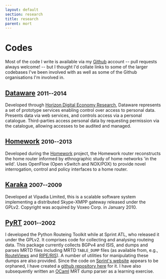 ```yaml
---
layout: default
section: research
title: research
parent: mort
---
```


# Codes

Most of the code I write is available via my [Github][] account -- pull requests always welcome! -- but I thought I'd collate links to some of the larger codebases I've been involved with as well as some of the Github organisations I'm involved in.

[github]: https://github.com/mor1

## [Dataware][dataware-git] <small>2011--2014</small>

Developed through [Horizon Digital Economy Research][horizon], Dataware represents a set of prototype services enabling control over access to personal data. Presents data via web services, and controls access via a personal catalogue. Third-parties access personal data by requesting permission via the catalogue, allowing accesses to be audited and managed.

[dataware-git]: http://github.com/dataware
[horizon]: http://www.horizon.ac.uk/

## [Homework][homework-git] <small>2010--2013</small>

Developed during the [Homework][] project, the Homework router reconstructs the home router informed by ethnographic study of home networks 'in the wild'. Uses OpenFlow (Open vSwitch and NOX/POX) to provide novel interrogation, control and policy interfaces to a home router.

[homework-git]: http://github.com/mor1/homework/
[homework]: http://homenetworks.ac.uk/

## [Karaka][karaka-git] <small>2007--2009</small>

Developed at Vipadia Limited, this is a scalable software system
implementing a distributed Skype-XMPP gateway released under the
GPLv2.  Copyright was acquired by Voxeo Corp. in January 2010.

[karaka-git]: http://github.com/mor1/karaka/

## [PyRT][pyrt-git] <small>2001--2002</small>

I developed the Python Routeing Toolkit while at Sprint ATL, who released it under the GPLv2. It comprises code for collecting and analysing routeing data. This package currently collects BGPv4 and ISIS, and dumps and parses MRTD files including MRTD `TABLE_DUMP` files (as available from, e.g., [RouteViews][] and [RIPE/RIS][ripe-ris]). A number of utilities for manipulating these dumps are also provided. Since the code on [Sprint's website][pyrt] appears to be orphaned, I have created a [github repository here][pyrt-git] for it. I have also subsequently written an [OCaml][ocaml-mrt] MRT dump parser as a learning exercise.

[pyrt-git]: http://github.com/mor1/pyrt/
[pyrt]: https://research.sprintlabs.com/pyrt/
[routeviews]: http://www.routeviews.org/
[ripe-ris]: http://www.ripe.net/data-tools/stats/ris/ris-raw-data
[ocaml-mrt]: https://github.com/mor1/ocaml-mrt
